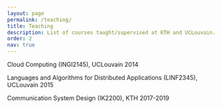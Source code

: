 ```yaml
---
layout: page
permalink: /teaching/
title: Teaching
description: List of courses taught/supervised at KTH and UCLouvain.
order: 2
nav: true
---
```


<p>Cloud Computing (INGI2145), UCLouvain 2014</p>
<p>Languages and Algorithms for Distributed Applications (LINF2345), UCLouvain 2015</p>
<p>Communication System Design (IK2200), KTH 2017-2019</p>
